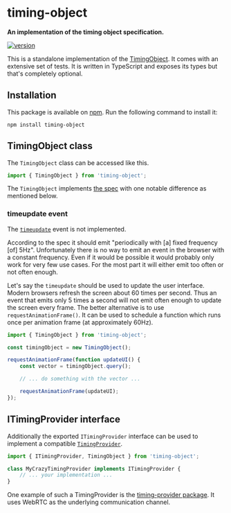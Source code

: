 # timing-object

**An implementation of the timing object specification.**

[![version](https://img.shields.io/npm/v/timing-object.svg?style=flat-square)](https://www.npmjs.com/package/timing-object)

This is a standalone implementation of the
[TimingObject](https://webtiming.github.io/timingobject/). It comes with an
extensive set of tests. It is written in TypeScript and exposes its types but
that's completely optional.

## Installation

This package is available on [npm](https://www.npmjs.org/package/timing-object). Run the following command to install it:

```shell
npm install timing-object
```

## TimingObject class

The `TimingObject` class can be accessed like this.

```js
import { TimingObject } from 'timing-object';
```

The `TimingObject` implements [the
spec](https://webtiming.github.io/timingobject/#idl-def-timingobject) with one
notable difference as mentioned below.

### timeupdate event

The [`timeupdate`](https://webtiming.github.io/timingobject/#dom-timingobject-ontimeupdate)
event is not implemented.

According to the spec it should emit "periodically with [a] fixed frequency [of] 5Hz". Unfortunately there is no way to emit an event in the browser with a constant frequency. Even if it would be possible it would probably only work for very few use cases. For the most part it will either emit too often or not often enough.

Let's say the `timeupdate` should be used to update the user interface. Modern browsers refresh the screen about 60 times per second. Thus an event that emits only 5 times a second will not emit often enough to update the screen every frame. The better alternative is to use `requestAnimationFrame()`. It can be used to schedule a function which runs once per animation frame (at approximately 60Hz).

```js
import { TimingObject } from 'timing-object';

const timingObject = new TimingObject();

requestAnimationFrame(function updateUI() {
    const vector = timingObject.query();

    // ... do something with the vector ...

    requestAnimationFrame(updateUI);
});
```

## ITimingProvider interface

Additionally the exported `ITimingProvider` interface can be used to implement a
compatible
[`TimingProvider`](https://webtiming.github.io/timingobject/#idl-def-timingprovider).

```typescript
import { ITimingProvider, TimingObject } from 'timing-object';

class MyCrazyTimingProvider implements ITimingProvider {
    // ... your implementation ...
}
```

One example of such a TimingProvider is the
[timing-provider package](https://github.com/chrisguttandin/timing-provider). It
uses WebRTC as the underlying communication channel.
